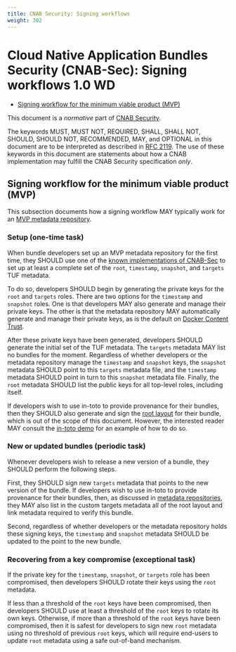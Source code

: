 ```yaml
---
title: CNAB Security: Signing workflows
weight: 302
---
```


# Cloud Native Application Bundles Security (CNAB-Sec): Signing workflows 1.0 WD

* [Signing workflow for the minimum viable product (MVP)](#signing-workflow-for-the-minimum-viable-product-mvp)

This document is a _normative_ part of [CNAB Security](300-CNAB-security.md).

The keywords MUST, MUST NOT, REQUIRED, SHALL, SHALL NOT, SHOULD, SHOULD NOT, RECOMMENDED, MAY, and OPTIONAL in this document are to be interpreted as described in [RFC 2119](https://tools.ietf.org/html/rfc2119). The use of these keywords in this document are statements about how a CNAB implementation may fulfill the CNAB Security specification _only_.

## Signing workflow for the minimum viable product (MVP)

This subsection documents how a signing workflow MAY typically work for an [MVP metadata repository](301-metadata-repositories.md).

### Setup (one-time task)

When bundle developers set up an MVP metadata repository for the first time, they SHOULD use one of the [known implementations of CNAB-Sec](304-known-implementations) to set up at least a complete set of the `root`, `timestamp`, `snapshot`, and `targets` TUF metadata.

To do so, developers SHOULD begin by generating the private keys for the `root` and `targets` roles. There are two options for the `timestamp` and `snapshot` roles. One is that developers MAY also generate and manage their private keys. The other is that the metadata repository MAY automatically generate and manage their private keys, as is the default on [Docker Content Trust](https://docs.docker.com/engine/security/trust/trust_key_mng/).

After these private keys have been generated, developers SHOULD generate the initial set of the TUF metadata. The `targets` metadata MAY list no bundles for the moment. Regardless of whether developers or the metadata repository manage the `timestamp` and `snapshot` keys, the `snapshot` metadata SHOULD point to this `targets` metadata file, and the `timestamp` metadata SHOULD point in turn to this `snapshot` metadata file. Finally, the `root` metadata SHOULD list the public keys for all top-level roles, including itself.

If developers wish to use in-toto to provide provenance for their bundles, then they SHOULD also generate and sign the [root layout](https://github.com/in-toto/docs/blob/master/in-toto-spec.md#43-file-formats-layout) for their bundle, which is out of the scope of this document. However, the interested reader MAY consult the [in-toto demo](https://github.com/in-toto/demo) for an example of how to do so.

### New or updated bundles (periodic task)

Whenever developers wish to release a new version of a bundle, they SHOULD perform the following steps.

First, they SHOULD sign new `targets` metadata that points to the new version of the bundle. If developers wish to use in-toto to provide provenance for their bundles, then, as discussed in [metadata repositories](301-metadata-repositories.md), they MAY also list in the custom targets metadata all of the root layout and link metadata required to verify this bundle.

Second, regardless of whether developers or the metadata repository holds these signing keys, the `timestamp` and `snapshot` metadata SHOULD be updated to the point to the new bundle.

### Recovering from a key compromise (exceptional task)

If the private key for the `timestamp`, `snapshot`, or `targets` role has been compromised, then developers SHOULD rotate their keys using the `root` metadata.

If less than a threshold of the `root` keys have been compromised, then developers SHOULD use at least a threshold of the `root` keys to rotate its own keys. Otherwise, if more than a threshold of the `root` keys have been compromised, then it is safest for developers to sign new `root` metadata using no threshold of previous `root` keys, which will require end-users to update `root` metadata using a safe out-of-band mechanism.
